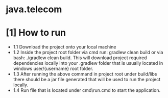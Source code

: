 # java.telecom

# [1] How to run

- 1.1 Download the project onto your local machine
- 1.2 Inside the project root folder via cmd run: gradlew clean build or via bash: ./gradlew clean build.
      This will download project required dependencies locally into your .gradlew folder that is usually
      located in windows user/{username} root folder.
- 1.3 After running the above command in project root under build/libs there should be a jar file generated
      that will be used to run the project locally.
- 1.4 Run file that is located under cmd\run.cmd to start the application. 
